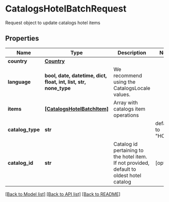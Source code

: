 # CatalogsHotelBatchRequest

Request object to update catalogs hotel items

## Properties
Name | Type | Description | Notes
------------ | ------------- | ------------- | -------------
**country** | [**Country**](Country.md) |  | 
**language** | **bool, date, datetime, dict, float, int, list, str, none_type** | We recommend using the CatalogsLocale values. | 
**items** | [**[CatalogsHotelBatchItem]**](CatalogsHotelBatchItem.md) | Array with catalogs item operations | 
**catalog_type** | **str** |  | defaults to "HOTEL"
**catalog_id** | **str** | Catalog id pertaining to the hotel item. If not provided, default to oldest hotel catalog | [optional] 

[[Back to Model list]](../README.md#documentation-for-models) [[Back to API list]](../README.md#documentation-for-api-endpoints) [[Back to README]](../README.md)


